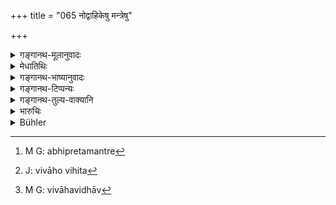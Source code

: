 +++
title = "065 नोद्वाहिकेषु मन्त्रेषु"

+++

<details><summary>गङ्गानथ-मूलानुवादः</summary>

Nowhere in the mantra-texts bearing upon marriage is ‘authorisation’ mentioned; nor again is the marriage of the widow mentioned in the injunction of marriage.—(65)
</details>

<details><summary>मेधातिथिः</summary>

उद्वाहनं कर्म, तत्र ये मन्त्राः प्रयुज्यन्ते- "अर्यमणं नु देवं कन्या अग्निम् अयक्षत" (आश्ग् १.७.१३) इत्यादयः, तथान्ये ऽपि तत्संबन्धाः "मया पत्या जरदष्टिः" (र्व् १०.८५ ३६) इति, "मया पत्या प्रजावती (अव् १४.१.५२) इति — तत्र सर्वत्र वोढुर् वरयितुः स्वापत्यं भवतीत्य् आहुः । न तत्र श्रूयते "मया यत्र नियुज्यसे ततो जनय" इति । मन्त्रग्रहणेनैतद् दर्शयति । मन्त्रार्थवादा अपि नैवंविधाः सन्ति । दूरत एव तद् दर्शयति- **न विवाहविधाव् उक्तं विधवावेदनं पुनः** । आवेदनं गमनम् अभिप्रेतम् अत्र[^१६६] । अथ विवाह एवेयं वा संयुज्यते, विवाहयिष्यति देवरो भ्रातृजायाम्, ततो ऽयं नियोगो विवाहविहित[^१६७] एव । न त्व् अत्र विवाहविधिर्[^१६८] इति । पूर्वशेषो ऽयम् अर्थवादः ॥ ९.६५ ॥


[^१६८]:
     M G: vivāhavidhāv


[^१६७]:
     J: vivāho vihita


[^१६६]:
     M G: abhipretamantre
</details>

<details><summary>गङ्गानथ-भाष्यानुवादः</summary>

‘*Udvāha*,’ ‘marriage,’ is a *rite*; and the sacred texts used at that rite—such as; (*a*) ‘*Aryamaṇannu devam kanyā agnimayakṣata*,’ (*b*) ‘*Mayā patyā jaradaṣṭih*,’ (*c*) ‘*Mayā patyā prajāvatī*,’ and so forth,—in all these, it is clearly stated that ownership over the woman belongs to the person that *marries* her; and nowhere among them is there any such assertion as ‘beget a child from a man in regard to whom you are *authorised* by me.’

What the text means by mentioning the ‘*mantra-texts*’ is that even
*Mantra-texts* and *Declamatory Texts* do not contain any indications of
the injunction of the practice. This is further explained.—‘*The marriage of widows is not mentioned in the injunction of marriage*.’ ‘Marriage’ here stands for *intercourse*. If the act of the brother-in-law having intercourse with his widowed sister-in-law were a regular ‘marriage,’ then, the practice of ‘*niyoga*,’ ‘authorisation’, would be the same as ‘Marriage’; and as such, it would be fully
*enjoined* by some such injunction as ‘the brother-in-law shall marry
his sister-in-law.’ As a matter of fact, however, there is no such injunction at all.

This is a declamatory supplement to what has gone before.—(65)
</details>

<details><summary>गङ्गानथ-टिप्पन्यः</summary>

This verse is quoted in *Vīramitrodaya* (Saṃskara, p. 737, which notes that this verse supplies the reason for what has been asserted in the preceding verse;—in *Nṛsiṃhaprasāda* (Vyavahāra, p. 38a),—and in
*Vīramitrodaya* (Vyavahāra, 186a).
</details>

<details><summary>गङ्गानथ-तुल्य-वाक्यानि</summary>

**(verses 9.60-68)  
**

See Comparative notes for [Verse 9.60].
</details>

<details><summary>भारुचिः</summary>

> **नोद्वाहिकेषु मन्त्रेषु नियोगः कीर्त्यते क्वचित् ।**

लिङ्गतो वचनतो वा,

> **न विवाहविधाव् उक्तं विधवावेदनंपुनः  ॥ ९.६५ ॥**

**विवाहविधिः** शास्त्र इत्य् अर्थः ।
</details>

<details><summary>Bühler</summary>

065	In the sacred texts which refer to marriage the appointment (of widows) is nowhere mentioned, nor is the re-marriage of widows prescribed in the rules concerning marriage.
</details>
